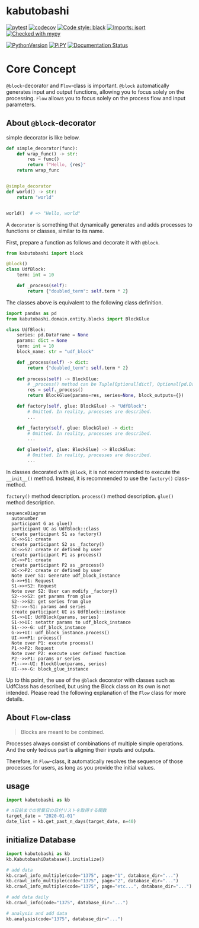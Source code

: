 # kabutobashi

[![pytest](https://github.com/gsy0911/kabutobashi/workflows/pytest/badge.svg)](https://github.com/gsy0911/kabutobashi/actions?query=workflow%3Apytest)
[![codecov](https://codecov.io/gh/gsy0911/kabutobashi/branch/main/graph/badge.svg)](https://codecov.io/gh/gsy0911/kabutobashi)
[![Code style: black](https://img.shields.io/badge/code%20style-black-000000.svg)](https://github.com/psf/black)
[![Imports: isort](https://img.shields.io/badge/%20imports-isort-%231674b1?style=flat&labelColor=ef8336)](https://pycqa.github.io/isort/)
[![Checked with mypy](http://www.mypy-lang.org/static/mypy_badge.svg)](http://mypy-lang.org/)

[![PythonVersion](https://img.shields.io/pypi/pyversions/kabutobashi.svg)](https://pypi.org/project/kabutobashi/)
[![PiPY](https://img.shields.io/pypi/v/kabutobashi.svg)](https://pypi.org/project/kabutobashi/)
[![Documentation Status](https://readthedocs.org/projects/kabutobashi/badge/?version=latest)](https://kabutobashi.readthedocs.io/en/latest/?badge=latest)

# Core Concept

`@block`-decorator and `Flow`-class is important.
`@block` automatically generates input and output functions, allowing you to focus solely on the processing.
`Flow` allows you to focus solely on the process flow and input parameters.

## About `@block`-decorator

simple decorator is like below.

```python
def simple_decorator(func):
    def wrap_func() -> str:
        res = func()
        return f"Hello, {res}"
    return wrap_func


@simple_decorator
def world() -> str:
    return "world"


world()  # => "Hello, world"
```

A `decorator` is something that dynamically generates and adds processes to functions or classes, similar to its name.


First, prepare a function as follows and decorate it with `@block`.

```python
from kabutobashi import block

@block()
class UdfBlock:
    term: int = 10

    def _process(self):
        return {"doubled_term": self.term * 2}
```

The classes above is equivalent to the following class definition.

```python
import pandas as pd
from kabutobashi.domain.entity.blocks import BlockGlue

class UdfBlock:
    series: pd.DataFrame = None
    params: dict = None
    term: int = 10
    block_name: str = "udf_block"

    def _process(self) -> dict:
        return {"doubled_term": self.term * 2}
    
    def process(self) -> BlockGlue:
        # _process() method can be Tuple[Optional[dict], Optional[pd.DataFrame]]
        res = self._process()
        return BlockGlue(params=res, series=None, block_outputs={})

    def factory(self, glue: BlockGlue) -> "UdfBlock":
        # Omitted. In reality, processes are described.
        ...

    def _factory(self, glue: BlockGlue) -> dict:
        # Omitted. In reality, processes are described.
        ...

    def glue(self, glue: BlockGlue) -> BlockGlue:
        # Omitted. In reality, processes are described.
        ...

```

In classes decorated with `@block`, it is not recommended to execute the `__init__()` method. Instead, it is recommended to use the `factory()` class-method.

`factory()` method description.
`process()` method description.
`glue()` method description.

```mermaid
sequenceDiagram
  autonumber
  participant G as glue()
  participant UC as UdfBlock::class
  create participant S1 as factory()
  UC->>S1: create
  create participant S2 as _factory()
  UC->>S2: create or defined by user
  create participant P1 as process()
  UC->>P1: create
  create participant P2 as _process()
  UC->>P2: create or defined by user
  Note over S1: Generate udf_block_instance
  G->>+S1: Request
  S1->>+S2: Request
  Note over S2: User can modify _factory()
  S2-->>S2: get params from glue
  S2-->>S2: get series from glue
  S2-->>-S1: params and series
  create participant UI as UdfBlock::instance
  S1->>UI: UdfBlock(params, series)
  S1->>UI: setattr params to udf_block_instance
  S1-->>-G: udf_block_instance
  G->>+UI: udf_block_instance.process()
  UI->>+P1: process()
  Note over P1: execute process()
  P1->>P2: Request
  Note over P2: execute user defined function
  P2-->>P1: params or series
  P1-->>-UI: BlockGlue(params, series)
  UI-->>-G: block_glue_instance
```


Up to this point, the use of the `@block` decorator with classes such as UdfClass has described, but using the Block class on its own is not intended. Please read the following explanation of the `Flow` class for more details.

## About `Flow`-class

> Blocks are meant to be combined.

Processes always consist of combinations of multiple simple operations. And the only tedious part is aligning their inputs and outputs.

Therefore, in `Flow`-class, it automatically resolves the sequence of those processes for users, as long as you provide the initial values.

## usage

```python
import kabutobashi as kb

# n日前までの営業日の日付リストを取得する関数
target_date = "2020-01-01"
date_list = kb.get_past_n_days(target_date, n=40)
```

## initialize Database

```python
import kabutobashi as kb
kb.KabutobashiDatabase().initialize()

# add data
kb.crawl_info_multiple(code="1375", page="1", database_dir="...")
kb.crawl_info_multiple(code="1375", page="2", database_dir="...")
kb.crawl_info_multiple(code="1375", page="etc...", database_dir="...")

# add data daily
kb.crawl_info(code="1375", database_dir="...")

# analysis and add data
kb.analysis(code="1375", database_dir="...")
```
